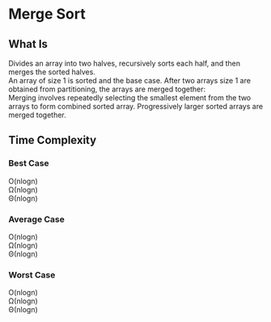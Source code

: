 # Merge Sort
## What Is
Divides an array into two halves, recursively sorts each half, and then merges the sorted halves.  
An array of size 1 is sorted and the base case.
After two arrays size 1 are obtained from partitioning, the arrays are merged together:  
  Merging involves repeatedly selecting the smallest element from the two arrays to form combined sorted array.
Progressively larger sorted arrays are merged together.


## Time Complexity
### Best Case
O(nlogn)  
Ω(nlogn)  
Θ(nlogn)  
### Average Case
O(nlogn)  
Ω(nlogn)  
Θ(nlogn)  
### Worst Case
O(nlogn)  
Ω(nlogn)  
Θ(nlogn)  
